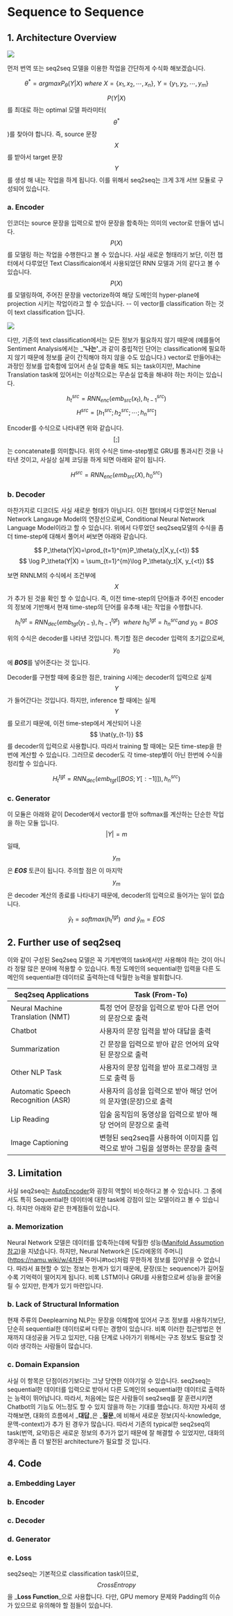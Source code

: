 # Sequence to Sequence

## 1. Architecture Overview

![](/assets/seq2seq_architecture.png)

먼저 번역 또는 seq2seq 모델을 이용한 작업을 간단하게 수식화 해보겠습니다.


$$
\theta^*=argmaxP_\theta(Y|X)~where~X=\{x_1,x_2,\cdots,x_n\},~Y=\{y_1,y_2,\cdots,y_m\}
$$


$$ P(Y|X) $$를 최대로 하는 optimal 모델 파라미터\($$ \theta^* $$\)를 찾아야 합니다. 즉, source 문장 $$ X $$를 받아서 target 문장 $$ Y $$를 생성 해 내는 작업을 하게 됩니다. 이를 위해서 seq2seq는 크게 3개 서브 모듈로 구성되어 있습니다.

### a. Encoder

인코더는 source 문장을 입력으로 받아 문장을 함축하는 의미의 vector로 만들어 냅니다. $$ P(X) $$를 모델링 하는 작업을 수행한다고 볼 수 있습니다. 사실 새로운 형태라기 보단, 이전 챕터에서 다루었던 Text Classificaion에서 사용되었던 RNN 모델과 거의 같다고 볼 수 있습니다. $$ P(X) $$를 모델링하여, 주어진 문장을 vectorize하여 해당 도메인의 hyper-plane에 projection 시키는 작업이라고 할 수 있습니다. -- 이 vector를 classification 하는 것이 text classification 입니다.

![](/assets/encoder_sentence_projection.png)

다만, 기존의 text classification에서는 모든 정보가 필요하지 않기 때문에 \(예를들어 Sentiment Analysis에서는 _**'나는'**_과 같이 중립적인 단어는 classification에 필요하지 않기 때문에 정보를 굳이 간직해야 하지 않을 수도 있습니다.\) vector로 만들어내는 과정인 정보를 압축함에 있어서 손실 압축을 해도 되는 task이지만, Machine Translation task에 있어서는 이상적으로는 무손실 압축을 해내야 하는 차이는 있습니다.

$$
h_{t}^{src} = RNN_{enc}(emb_{src}(x_t), h_{t-1}^{src})
$$
$$
H^{src} = [h_{1}^{src}; h_{2}^{src}; \cdots; h_{n}^{src}]
$$

Encoder를 수식으로 나타내면 위와 같습니다. $$[;]$$는 concatenate를 의미합니다. 위의 수식은 time-step별로 GRU를 통과시킨 것을 나타낸 것이고, 사실상 실제 코딩을 하게 되면 아래와 같이 됩니다.

$$
H^{src} = RNN_{enc}(emb_{src}(X), h_{0}^{src})
$$

### b. Decoder

마찬가지로 디코더도 사실 새로운 형태가 아닙니다. 이전 챕터에서 다루었던 Nerual Network Langauge Model의 연장선으로써, Conditional Neural Network Language Model이라고 할 수 있습니다. 위에서 다루었던 seq2seq모델의 수식을 좀 더 time-step에 대해서 풀어서 써보면 아래와 같습니다.

$$
P_\theta(Y|X)=\prod_{t=1}^{m}P_\theta(y_t|X,y_{<t})
$$
$$
\log P_\theta(Y|X) = \sum_{t=1}^{m}\log P_\theta(y_t|X, y_{<t})
$$

보면 RNNLM의 수식에서 조건부에 $$ X $$가 추가 된 것을 확인 할 수 있습니다. 즉, 이전 time-step의 단어들과 주어진 encoder의 정보에 기반해서 현재 time-step의 단어를 유추해 내는 작업을 수행합니다.

$$
h_{t}^{tgt} = RNN_{dec}(emb_{tgt}(y_{t-1}), h_{t-1}^{tgt})~~where~h_{0}^{tgt} = h_{n}^{src} and ~y_{0}=BOS
$$

위의 수식은 decoder를 나타낸 것입니다. 특기할 점은 decoder 입력의 초기값으로써, $$ y_0 $$에 ***BOS***를 넣어준다는 것 입니다. 

Decoder를 구현할 때에 중요한 점은, training 시에는 decoder의 입력으로 실제 $$ Y $$가 들어간다는 것입니다. 하지만, inference 할 때에는 실제 $$ Y $$를 모르기 때문에, 이전 time-step에서 계산되어 나온 $$ \hat{y_{t-1}} $$를 decoder의 입력으로 사용합니다. 따라서 training 할 때에는 모든 time-step을 한번에 계산할 수 있습니다. 그러므로 decoder도 각 time-step별이 아닌 한번에 수식을 정리할 수 있습니다.

$$
H_{t}^{tgt}=RNN_{dec}(emb_{tgt}([BOS;Y[:-1]]),h_{n}^{src})
$$

### c. Generator

이 모듈은 아래와 같이 Decoder에서 vector를 받아 softmax를 계산하는 단순한 작업을 하는 모듈 입니다. $$ |Y|=m $$일때, $$ y_{m} $$은 ***EOS*** 토큰이 됩니다. 주의할 점은 이 마지막 $$ y_{m} $$은 decoder 계산의 종료를 나타내기 때문에, decoder의 입력으로 들어가는 일이 없습니다.

$$
\hat{y}_{t}=softmax(h_{t}^{tgt})~~and~\hat{y}_{m}=EOS
$$

## 2. Further use of seq2seq

이와 같이 구성된 Seq2seq 모델은 꼭 기계번역의 task에서만 사용해야 하는 것이 아니라 정말 많은 분야에 적용할 수 있습니다. 특정 도메인의 sequential한 입력을 다른 도메인의 sequential한 데이터로 출력하는데 탁월한 능력을 발휘합니다.

| Seq2seq Applications | Task \(From-To\) |
| --- | --- |
| Neural Machine Translation \(NMT\) | 특정 언어 문장을 입력으로 받아 다른 언어의 문장으로 출력 |
| Chatbot | 사용자의 문장 입력을 받아 대답을 출력 |
| Summarization | 긴 문장을 입력으로 받아 같은 언어의 요약된 문장으로 출력 |
| Other NLP Task | 사용자의 문장 입력을 받아 프로그래밍 코드로 출력 등 |
| Automatic Speech Recognition \(ASR\) | 사용자의 음성을 입력으로 받아 해당 언어의 문자열\(문장\)으로 출력 |
| Lip Reading | 입술 움직임의 동영상을 입력으로 받아 해당 언어의 문장으로 출력 |
| Image Captioning | 변형된 seq2seq를 사용하여 이미지를 입력으로 받아 그림을 설명하는 문장을 출력 |

## 3. Limitation

사실 seq2seq는 [AutoEncoder](https://en.wikipedia.org/wiki/Autoencoder)와 굉장히 역할이 비슷하다고 볼 수 있습니다. 그 중에서도 특히 Sequential한 데이터에 대한 task에 강점이 있는 모델이라고 볼 수 있습니다. 하지만 아래와 같은 한계점들이 있습니다.

### a. Memorization

Neural Network 모델은 데이터를 압축하는데에 탁월한 성능\([Manifold Assumption 참고](https://en.wikipedia.org/wiki/Semi-supervised_learning#Manifold_assumption)\)을 지녔습니다.  하지만, Neural Network은 [도라에몽의 주머니](https://namu.wiki/w/4차원 주머니#toc)처럼 무한하게 정보를 집어넣을 수 없습니다. 따라서 표현할 수 있는 정보는 한계가 있기 때문에, 문장\(또는 sequence\)가 길어질수록 기억력이 떨어지게 됩니다. 비록 LSTM이나 GRU를 사용함으로써 성능을 끌어올릴 수 있지만, 한계가 있기 마련입니다.

### b. Lack of Structural Information

현재 주류의 Deeplearning NLP는 문장을 이해함에 있어서 구조 정보를 사용하기보단, 단순히 sequential한 데이터로써 다루는 경향이 있습니다. 비록 이러한 접근방법은 현재까지 대성공을 거두고 있지만, 다음 단계로 나아가기 위해서는 구조 정보도 필요할 것이라 생각하는 사람들이 많습니다.

### c. Domain Expansion

사실 이 항목은 단점이라기보다는 그냥 당연한 이야기일 수 있습니다. seq2seq는 sequential한 데이터를 입력으로 받아서 다른 도메인의 sequential한 데이터로 출력하는 능력이 뛰어납니다. 따라서, 처음에는 많은 사람들이 seq2seq를 잘 훈련시키면 Chatbot의 기능도 어느정도 할 수 있지 않을까 하는 기대를 했습니다. 하지만 자세히 생각해보면, 대화의 흐름에서 _**대답**_은 _**질문**_에 비해서 새로운 정보\(지식-knowledge, 문맥-context\)가 추가 된 경우가 많습니다. 따라서 기존의 typical한 seq2seq의 task\(번역, 요약\)등은 새로운 정보의 추가가 없기 때문에 잘 해결할 수 있었지만, 대화의 경우에는 좀 더 발전된 architecture가 필요할 것 입니다.

## 4. Code

### a. Embedding Layer

### b. Encoder

### c. Decoder

### d. Generator

### e. Loss

seq2seq는 기본적으로 classification task이므로, $$ Cross Entropy $$을 _**Loss Function**_으로 사용합니다. 다만, GPU memory 문제와 Padding의 이슈가 있으므로 유의해야 할 점들이 있습니다.

